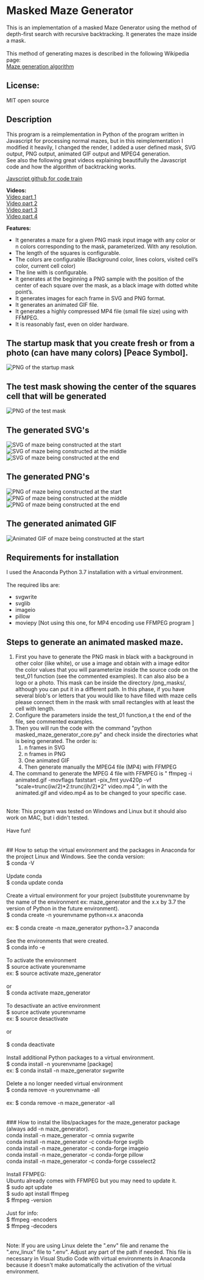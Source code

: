 # Masked Maze Generator
This is an implementation of a masked Maze Generator using the method of depth-first search with recursive backtracking. It generates the maze inside a mask. <br>
<br>
This method of generating mazes is described in the following Wikipedia page: <br>
[Maze generation algorithm](https://en.wikipedia.org/wiki/Maze_generation_algorithm) <br>


## License:
MIT open source

## Description

This program is a reimplementation in Python of the program written in Javascript for processing normal mazes, but in this reimplementation I modified it heavily, I changed the render, I added a user defined mask, SVG output, PNG output, animated GIF output and MPEG4 generation. <br>
See also the following great videos explaining beautifully the Javascript code and how the algorithm of backtracking works. <br> 

[Javscript github for code train](https://github.com/CodingTrain/website/tree/master/CodingChallenges/CC_010_Maze_DFS/Processing/CC_010_Maze_DFS) <br>

**Videos:** <br>
[Vídeo part 1](https://youtu.be/HyK_Q5rrcr4) <br>
[Video part 2](https://youtu.be/D8UgRyRnvXU) <br>
[Video part 3](https://youtu.be/8Ju_uxJ9v44) <br>
[Video part 4](https://youtu.be/_p5IH0L63wo) <br>   

**Features:** <br>
* It generates a maze for a given PNG mask input image with any color or n colors corresponding to the mask, parameterized. With any resolution.
* The length of the squares is configurable.
* The colors are configurable (Background color, lines colors, visited cell’s color, current cell color)
* The line with is configurable.
* It generates at the beginning a PNG sample with the position of the center of each square over the mask, as a black image with dotted white point’s.
* It generates images for each frame in SVG and PNG format.
* It generates an animated GIF file.
* It generates a highly compressed MP4 file (small file size) using with FFMPEG.
* It is reasonably fast, even on older hardware. 

## The startup mask that you create fresh or from a photo (can have many colors) [Peace Symbol].
![PNG of the startup mask](/png_masks/png_mask_peace_symbol_small.png)

## The test mask showing the center of the squares cell that will be generated
![PNG of the test mask](/png_masks/png_mask_peace_symbol_smallmask_test.png)

## The generated SVG's
![SVG of maze being constructed at the start](/a_output_svg/peace_symbol_maze_000010.svg)
![SVG of maze being constructed at the middle](/a_output_svg/peace_symbol_maze_000300.svg)
![SVG of maze being constructed at the end](/a_output_svg/peace_symbol_maze_000640.svg)

## The generated PNG's
![PNG of maze being constructed at the start](/b_output_png/peace_symbol_maze_000010.png)
![PNG of maze being constructed at the middle](/b_output_png/peace_symbol_maze_000300.png)
![PNG of maze being constructed at the end](/b_output_png/peace_symbol_maze_000640.png)

## The generated animated GIF
![Animated GIF of maze being constructed at the start](/c_output_anim_gif/peace_symbol_maze_anim.gif)


## Requirements for installation
I used the Anaconda Python 3.7 installation with a virtual environment. <br>
<br>
The required libs are: <br> 
* svgwrite
* svglib
* imageio
* pillow
* moviepy  [Not using this one, for MP4 encoding use FFMPEG program ]

## Steps to generate an animated masked maze.
1. First you have to generate the PNG mask in black with a background in other color (like white), or use a image and obtain with a image editor the color values that you will parameterize inside the source code on the test_01 function (see the commented examples). It can also also be a logo or a photo. This mask can be inside the directory /png_masks/, although you can put it in a different path. In this phase, if you have several blob's or letters that you would like to have filled with maze cells please connect them in the mask with small rectangles with at least the cell with length.
2. Configure the parameters inside the test_01 function,a t the end of the file, see commented examples.   
3. Then you will run the code with the command "python masked_maze_generator_core.py" and check inside the directories what is being generated. The order is:
   1. n frames in SVG
   2. n frames in PNG
   3. One animated GIF
   4. Then generate manually the MPEG4 file (MP4) with FFMPEG  
4. The command to generate the MPEG 4 file with FFMPEG is " ffmpeg -i animated.gif -movflags faststart -pix_fmt yuv420p -vf "scale=trunc(iw/2)*2:trunc(ih/2)*2" video.mp4 ", in with the animated.gif and video.mp4 as to be changed to your specific case.   

<br>
Note: This program was tested on Windows and Linux but it should also work on MAC, but i didn't tested. <br>
<br>
Have fun! <br>
<br>
<br>
## How to setup the virtual environment and the packages in Anaconda for the project Linux and Windows.
See the conda version: <br>
$ conda -V <br>
<br>
Update conda <br>
$ conda update conda <br>
<br>
Create a virtual environment for your project (substitute yourenvname by the name of the environment ex: maze_generator and the x.x by 3.7 the version of Python in the future environment). <br>
$ conda create -n yourenvname python=x.x anaconda <br>
<br>
ex: $ conda create -n maze_generator python=3.7 anaconda <br>
<br>
See the environments that were created. <br>
$ conda info -e <br>
<br>
To activate the environment <br>
$ source activate yourenvname <br>
ex: $ source activate maze_generator <br>
<br>
or 
<br>
$ conda activate maze_generator <br>
<br>
To desactivate an active environment <br>
$ source activate yourenvname <br>
ex:  $ source desactivate <br>
<br>
or <br>
<br>
$ conda deactivate <br>
<br>
Install additional Python packages to a virtual environment. <br>
$ conda install -n yourenvname [package] <br>
ex: $ conda install -n maze_generator svgwrite <br>
<br>
Delete a no longer needed virtual environment <br>
$ conda remove -n yourenvname -all <br>
<br>
ex: $ conda remove -n maze_generator -all <br>
<br>
<br>
### How to instal the libs/packages for the maze_generator package (always add -n maze_generator). <br>
conda install -n maze_generator -c omnia svgwrite <br>
conda install -n maze_generator -c conda-forge svglib <br>
conda install -n maze_generator -c conda-forge imageio <br>
conda install -n maze_generator -c conda-forge pillow <br>
conda install -n maze_generator -c conda-forge cssselect2 <br>
<br>
Install FFMPEG: <br>
Ubuntu already comes with FFMPEG but you may need to update it. <br>
$ sudo apt update <br>
$ sudo apt install ffmpeg <br>
$ ffmpeg -version <br>
<br>
Just for info: <br>
$ ffmpeg -encoders <br>
$ ffmpeg -decoders <br>
<br>
<br>
Note: If you are using Linux delete the ".env" file and rename the ".env_linux" file to ".env". Adjust any part of the path if needed. This file is necessary in Visual Studio Code with virtual environments in Anaconda because it doesn't make automatically the activation of the virtual environment. <br>
<br>    